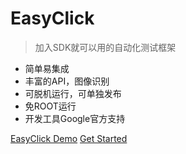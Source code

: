 
# EasyClick

> 加入SDK就可以用的自动化测试框架

* 简单易集成
* 丰富的API，图像识别
* 可脱机运行，可单独发布
* 免ROOT运行
* 开发工具Google官方支持


[EasyClick Demo](https://github.com/easy-click/easyclick-demo/)
[Get Started](zh-cn/getting-start)